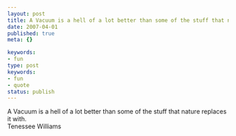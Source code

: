 ```yaml
---
layout: post
title: A Vacuum is a hell of a lot better than some of the stuff that nature replaces it with.
date: 2007-04-01
published: true
meta: {}

keywords:
- fun
type: post
keywords:
- fun
- quote
status: publish
---
```

A Vacuum is a hell of a lot better than some of the stuff that nature replaces it with.<br />Tenessee Williams
